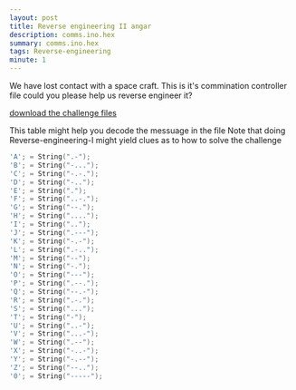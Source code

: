```yaml
---
layout: post
title: Reverse engineering II angar
description: comms.ino.hex
summary: comms.ino.hex 
tags: Reverse-engineering 
minute: 1
---
```


We have lost contact with a space craft. This is it's commination controller file could you please help us reverse engineer it?

[download the challenge files](https://pankace.github.io/violet-rabbit-v2/files//Reverse-engineering-II//sketch_jul02a.ino.standard.hex)

This table might help you decode the messuage in the file 
Note that doing Reverse-engineering-I might yield clues as to how to solve the challenge  

```cpp
'A'; = String(".-");
'B'; = String("-...");
'C'; = String("-.-.");
'D'; = String("-..");
'E'; = String(".");
'F'; = String("..-.");
'G'; = String("--.");
'H'; = String("....");
'I'; = String("..");
'J'; = String(".---");
'K'; = String("-.-");
'L'; = String(".-..");
'M'; = String("--");
'N'; = String("-.");
'O'; = String("---");
'P'; = String(".--.");
'Q'; = String("--.-");
'R'; = String(".-.");
'S'; = String("...");
'T'; = String("-");
'U'; = String("..-");
'V'; = String("...-");
'W'; = String(".--");
'X'; = String("-..-");
'Y'; = String("-.--");
'Z'; = String("--..");
'0'; = String("-----");

```


